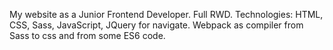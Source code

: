 My website as a Junior Frontend Developer. Full RWD.
Technologies: HTML, CSS, Sass, JavaScript, JQuery for navigate. Webpack as compiler from Sass to css and from some ES6 code.
